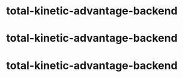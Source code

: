 # total-kinetic-advantage-backend
# total-kinetic-advantage-backend
# total-kinetic-advantage-backend
